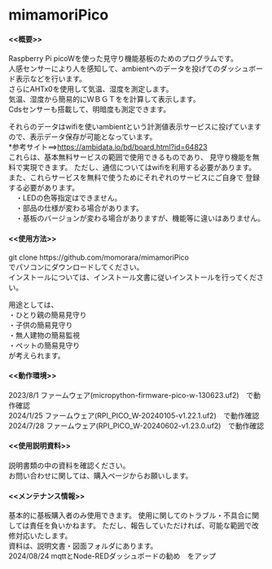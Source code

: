 # mimamoriPico

<h4><<概要>></h4>
Raspberry Pi picoWを使った見守り機能基板のためのプログラムです。<br>
人感センサーにより人を感知して、ambientへのデータを投げてのダッシュボード表示などを行います。<br>
さらにAHTx0を使用して気温、湿度を測定します。<br>
気温、湿度から簡易的にＷＢＧＴをを計算して表示します。<br>
Cdsセンサーも搭載して、明暗度も測定できます。<br>

それらのデータはwifiを使いambientという計測値表示サービスに投げていますので、表示データ保存が可能となっています。<br>
*参考サイト==>https://ambidata.io/bd/board.html?id=64823 <br>
これらは、基本無料サービスの範囲で使用できるものであり、 見守り機能を無料で実現できます。 ただし、通信についてはwifiを利用する必要があります。<br>
また、これらサービスを無料で使うためにそれぞれのサービスにご自身で 登録する必要があります。<br>
　・LEDの色等指定はできません。<br>
　・部品の仕様が変わる場合があります。 <br>
　・基板のバージョンが変わる場合がありますが、機能等に違いはありません。<br>

<h4><<使用方法>></h4>
git clone https://github.com/momorara/mimamoriPico<br>
でパソコンにダウンロードしてください。<br>
インストールについては、インストール文書に従いインストールを行ってください。<br>
  
 用途としては、<br>
・ひとり親の簡易見守り<br>
・子供の簡易見守り<br>
・無人建物の簡易監視<br>
・ペットの簡易見守り<br>
が考えられます。<br>

<h4><<動作環境>></h4>
2023/8/1 ファームウェア(micropython-firmware-pico-w-130623.uf2)　で動作確認<br>
2024/1/25 ファームウェア(RPI_PICO_W-20240105-v1.22.1.uf2)　で動作確認<br>
2024/7/28 ファームウェア(RPI_PICO_W-20240602-v1.23.0.uf2)　で動作確認<br>

<h4><<使用説明資料>></h4>
説明書類の中の資料を確認ください。<br>
お問い合わせに関しては、購入ページからお願いします。　<br>

<h4><<メンテナンス情報>></h4> 
基本的に基板購入者のみ使用できます。 使用に関してのトラブル・不具合に関しては責任を負いかねます。 ただし、報告していただければ、可能な範囲で改修対応いたします。<br>
資料は、説明文書・図面フォルダにあります。<br>
2024/08/24   mqttとNode-REDダッシュボードの勧め　をアップ<br>
